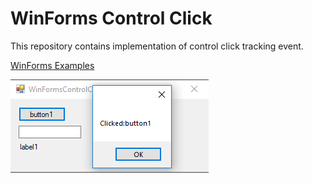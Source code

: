 # WinForms Control Click

This repository contains implementation of control click tracking event.

[WinForms Examples](https://github.com/NikolaGrujic91/WinForms-Examples)

![image missing](App.png "Application UI")